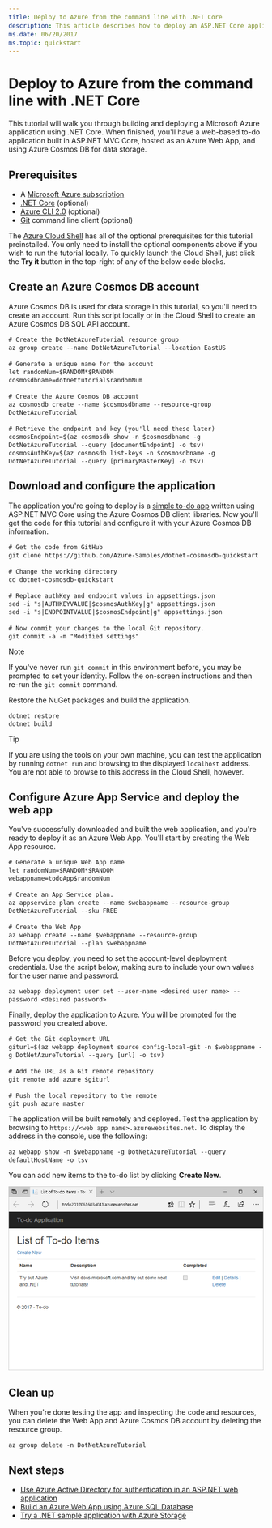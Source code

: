 ```yaml
---
title: Deploy to Azure from the command line with .NET Core
description: This article describes how to deploy an ASP.NET Core application to an Azure App Service using command-line tools.
ms.date: 06/20/2017
ms.topic: quickstart
---
```


# Deploy to Azure from the command line with .NET Core

This tutorial will walk you through building and deploying a Microsoft Azure application using .NET Core.  When finished, you'll have a web-based to-do application built in ASP.NET MVC Core, hosted as an Azure Web App, and using Azure Cosmos DB for data storage.

## Prerequisites

* A [Microsoft Azure subscription](https://azure.microsoft.com/free/)
* [.NET Core](https://www.microsoft.com/net/download/core) (optional)
* [Azure CLI 2.0](/cli/azure/install-az-cli2) (optional)
* [Git](https://www.git-scm.com/) command line client (optional)

The [Azure Cloud Shell](/azure/cloud-shell/) has all of the optional prerequisites for this tutorial preinstalled.  You only need to install the optional components above if you wish to run the tutorial locally.  To quickly launch the Cloud Shell, just click the **Try it** button in the top-right of any of the below code blocks.

## Create an Azure Cosmos DB account

Azure Cosmos DB is used for data storage in this tutorial, so you'll need to create an account.  Run this script locally or in the Cloud Shell to create an Azure Cosmos DB SQL API account.

```azurecli-interactive
# Create the DotNetAzureTutorial resource group
az group create --name DotNetAzureTutorial --location EastUS

# Generate a unique name for the account
let randomNum=$RANDOM*$RANDOM
cosmosdbname=dotnettutorial$randomNum

# Create the Azure Cosmos DB account
az cosmosdb create --name $cosmosdbname --resource-group DotNetAzureTutorial

# Retrieve the endpoint and key (you'll need these later)
cosmosEndpoint=$(az cosmosdb show -n $cosmosdbname -g DotNetAzureTutorial --query [documentEndpoint] -o tsv)
cosmosAuthKey=$(az cosmosdb list-keys -n $cosmosdbname -g DotNetAzureTutorial --query [primaryMasterKey] -o tsv)

```

## Download and configure the application

The application you're going to deploy is a [simple to-do app](https://github.com/Azure-Samples/dotnet-cosmosdb-quickstart/) written using ASP.NET MVC Core using the Azure Cosmos DB client libraries.  Now you'll get the code for this tutorial and configure it with your Azure Cosmos DB information.

```azurecli-interactive
# Get the code from GitHub
git clone https://github.com/Azure-Samples/dotnet-cosmosdb-quickstart

# Change the working directory
cd dotnet-cosmosdb-quickstart

# Replace authKey and endpoint values in appsettings.json
sed -i "s|AUTHKEYVALUE|$cosmosAuthKey|g" appsettings.json
sed -i "s|ENDPOINTVALUE|$cosmosEndpoint|g" appsettings.json

# Now commit your changes to the local Git repository.
git commit -a -m "Modified settings"

```

> [!NOTE]
> If you've never run `git commit` in this environment before, you may be prompted to set your identity. Follow the on-screen instructions and then re-run the `git commit` command.

Restore the NuGet packages and build the application.

```azurecli-interactive
dotnet restore
dotnet build
```

> [!TIP]
> If you are using the tools on your own machine, you can test the application by running `dotnet run` and browsing to the displayed `localhost` address.  You are not able to browse to this address in the Cloud Shell, however.  

## Configure Azure App Service and deploy the web app

You've successfully downloaded and built the web application, and you're ready to deploy it as an Azure Web App.  You'll start by creating the Web App resource.

```azurecli-interactive
# Generate a unique Web App name
let randomNum=$RANDOM*$RANDOM
webappname=todoApp$randomNum

# Create an App Service plan.
az appservice plan create --name $webappname --resource-group DotNetAzureTutorial --sku FREE

# Create the Web App
az webapp create --name $webappname --resource-group DotNetAzureTutorial --plan $webappname

```

Before you deploy, you need to set the account-level deployment credentials.  Use the script below, making sure to include your own values for the user name and password.

```azurecli-interactive
az webapp deployment user set --user-name <desired user name> --password <desired password>
```

Finally, deploy the application to Azure.  You will be prompted for the password you created above.

```azurecli-interactive
# Get the Git deployment URL
giturl=$(az webapp deployment source config-local-git -n $webappname -g DotNetAzureTutorial --query [url] -o tsv)

# Add the URL as a Git remote repository
git remote add azure $giturl

# Push the local repository to the remote
git push azure master
```

The application will be built remotely and deployed.  Test the application by browsing to `https://<web app name>.azurewebsites.net`.  To display the address in the console, use the following:

```azurecli-interactive
az webapp show -n $webappname -g DotNetAzureTutorial --query defaultHostName -o tsv
```

You can add new items to the to-do list by clicking **Create New**.

![The completed app](./media/dotnet-quickstart/todo.png)

## Clean up

When you're done testing the app and inspecting the code and resources, you can delete the Web App and Azure Cosmos DB account by deleting the resource group.

```azurecli-interactive
az group delete -n DotNetAzureTutorial
```

## Next steps

* [Use Azure Active Directory for authentication in an ASP.NET web application](/azure/active-directory/develop/active-directory-devquickstarts-webapp-dotnet)
* [Build an Azure Web App using Azure SQL Database](/azure/app-service-web/web-sites-dotnet-get-started)
* [Try a .NET sample application with Azure Storage](/azure/storage/storage-samples-dotnet)


